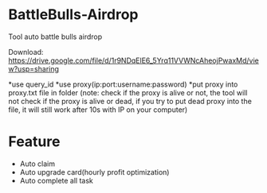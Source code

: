 # BattleBulls-Airdrop

Tool auto battle bulls airdrop

Download: https://drive.google.com/file/d/1r9NDqElE6_5Yrq11VVWNcAheojPwaxMd/view?usp=sharing

*use query_id
*use proxy(ip:port:username:password)
*put proxy into proxy.txt file in folder (note: check if the proxy is alive or not, the tool will not check if the proxy is alive or dead, if you try to put dead proxy into the file, it will still work after 10s with IP on your computer)
# Feature
+ Auto claim
+ Auto upgrade card(hourly profit optimization)
+ Auto complete all task
